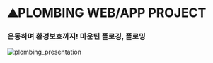 # ⛰PLOMBING WEB/APP PROJECT
### 운동하며 환경보호까지! 마운틴 플로깅, 플로밍
![plombing_presentation](https://github.com/Plombing-Repository/.github/assets/85218523/4d399113-ee76-48cf-be3c-a0f0d4223672)
